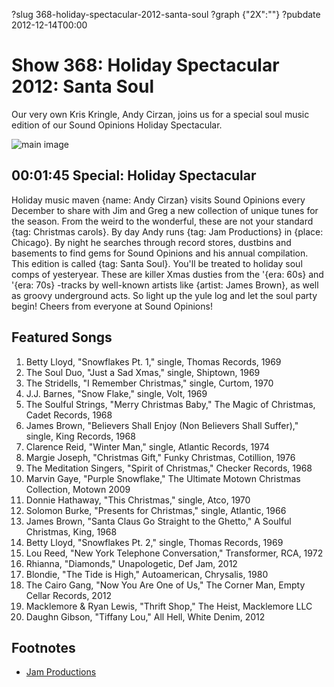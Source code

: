 ?slug 368-holiday-spectacular-2012-santa-soul
?graph {"2X":""}
?pubdate 2012-12-14T00:00

# Show 368: Holiday Spectacular 2012: Santa Soul
Our very own Kris Kringle, Andy Cirzan, joins us for a special soul music edition of our Sound Opinions Holiday Spectacular.

![main image](//static.soundopinions.org/images/andycirzan.jpg)

## 00:01:45 Special: Holiday Spectacular
Holiday music maven {name: Andy Cirzan} visits Sound Opinions every December to share with Jim and Greg a new collection of unique tunes for the season. From the weird to the wonderful, these are not your standard {tag: Christmas carols}. By day Andy runs {tag: Jam Productions} in {place: Chicago}. By night he searches through record stores, dustbins and basements to find gems for Sound Opinions and his annual compilation. This edition is called {tag: Santa Soul}. You'll be treated to holiday soul comps of yesteryear. These are killer Xmas dusties from the '{era: 60s} and '{era: 70s} -tracks by well-known artists like {artist: James Brown}, as well as groovy underground acts. So light up the yule log and let the soul party begin! Cheers from everyone at Sound Opinions!

## Featured Songs
1. Betty Lloyd, "Snowflakes Pt. 1," single, Thomas Records, 1969
2. The Soul Duo, "Just a Sad Xmas," single, Shiptown, 1969
3. The Stridells, "I Remember Christmas," single, Curtom, 1970
4. J.J. Barnes, "Snow Flake," single, Volt, 1969
5. The Soulful Strings, "Merry Christmas Baby," The Magic of Christmas, Cadet Records, 1968
6. James Brown, "Believers Shall Enjoy (Non Believers Shall Suffer)," single, King Records, 1968
7. Clarence Reid, "Winter Man," single, Atlantic Records, 1974
8. Margie Joseph, "Christmas Gift," Funky Christmas, Cotillion, 1976
9. The Meditation Singers, "Spirit of Christmas," Checker Records, 1968
10. Marvin Gaye, "Purple Snowflake," The Ultimate Motown Christmas Collection, Motown 2009
11. Donnie Hathaway, "This Christmas," single, Atco, 1970
12. Solomon Burke, "Presents for Christmas," single, Atlantic, 1966
13. James Brown, "Santa Claus Go Straight to the Ghetto," A Soulful Christmas, King, 1968
14. Betty Lloyd, "Snowflakes Pt. 2," single, Thomas Records, 1969
15. Lou Reed, "New York Telephone Conversation," Transformer, RCA, 1972
16. Rhianna, "Diamonds," Unapologetic, Def Jam, 2012
17. Blondie, "The Tide is High," Autoamerican, Chrysalis, 1980
18. The Cairo Gang, "Now You Are One of Us," The Corner Man, Empty Cellar Records, 2012
19. Macklemore & Ryan Lewis, "Thrift Shop," The Heist, Macklemore LLC
20. Daughn Gibson, "Tiffany Lou," All Hell, White Denim, 2012

## Footnotes
- [Jam Productions](http://jamusa.com/)
